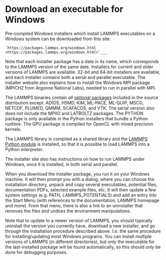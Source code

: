 # Download an executable for Windows

Pre-compiled Windows installers which install LAMMPS executables on a
Windows system can be downloaded from this site:

    `https://packages.lammps.org/windows.html <https://packages.lammps.org/windows.html>`___

Note that each installer package has a date in its name, which
corresponds to the LAMMPS version of the same date. Installers for
current and older versions of LAMMPS are available. 32-bit and 64-bit
installers are available, and each installer contains both a serial and
parallel executable. The installer website also explains how to install
the Windows MPI package (MPICH2 from Argonne National Labs), needed to
run in parallel with MPI.

The LAMMPS binaries contain *all* [optional packages](Packages) included
in the source distribution except: ADIOS, H5MD, KIM, ML-PACE, ML-QUIP,
MSCG, NETCDF, PLUMED, QMMM, SCAFACOS, and VTK. The serial version also
does not include the MPIIO and LATBOLTZ packages. The PYTHON package is
only available in the Python installers that bundle a Python runtime.
The GPU package is compiled for OpenCL with mixed precision kernels.

The LAMMPS library is compiled as a shared library and the [LAMMPS
Python module](Python_module) is installed, so that it is possible to
load LAMMPS into a Python interpreter.

The installer site also has instructions on how to run LAMMPS under
Windows, once it is installed, in both serial and parallel.

When you download the installer package, you run it on your Windows
machine. It will then prompt you with a dialog, where you can choose the
installation directory, unpack and copy several executables, potential
files, documentation PDFs, selected example files, etc. It will then
update a few system settings (e.g. PATH, LAMMPS_POTENTIALS) and add an
entry into the Start Menu (with references to the documentation, LAMMPS
homepage and more). From that menu, there is also a link to an
uninstaller that removes the files and undoes the environment
manipulations.

Note that to update to a newer version of LAMMPS, you should typically
uninstall the version you currently have, download a new installer, and
go through the installation procedure described above. I.e. the same
procedure for installing/updating most Windows programs. You can install
multiple versions of LAMMPS (in different directories), but only the
executable for the last-installed package will be found automatically,
so this should only be done for debugging purposes.
